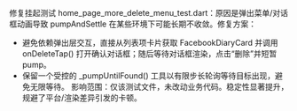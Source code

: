 修复挂起测试 home_page_more_delete_menu_test.dart：原因是弹出菜单/对话框动画导致 pumpAndSettle 在某些环境下可能长期不收敛。修复方案：
- 避免依赖弹出层交互，直接从列表项卡片获取 FacebookDiaryCard 并调用 onDeleteTap() 打开确认对话框；随后等待对话框渲染，点击“删除”并短暂 pump。
- 保留一个受控的 _pumpUntilFound() 工具以有限步长轮询等待目标出现，避免无限等待。
影响范围：仅该测试文件，未改动业务代码。稳定性显著提升，规避了平台/渲染差异引发的卡顿。